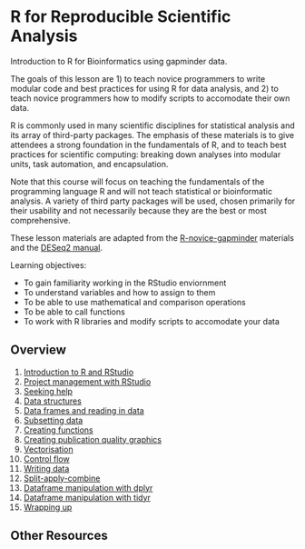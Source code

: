 R for Reproducible Scientific Analysis
======================================

Introduction to R for Bioinformatics using gapminder data.

The goals of this lesson are 1) to teach novice programmers to write modular code and best practices for using R for data analysis, and 2) to teach novice programmers how to modify scripts to accomodate their own data. 

R is commonly used in many scientific disciplines for statistical analysis and its array of third-party packages. The emphasis of these materials is to give attendees a strong foundation in the fundamentals of R, and to teach best practices for scientific computing: breaking down analyses into modular units, task automation, and encapsulation.

Note that this course will focus on teaching the fundamentals of the programming language R and will not teach statistical or bioinformatic analysis. A variety of third party packages will be used, chosen primarily for their usability and not necessarily because they are the best or most comprehensive.

These lesson materials are adapted from the [R-novice-gapminder](http://swcarpentry.github.io/r-novice-gapminder/) materials and the [DESeq2 manual](https://bioconductor.org/packages/release/bioc/vignettes/DESeq2/inst/doc/DESeq2.pdf).

Learning objectives:

* To gain familiarity working in the RStudio enviornment
* To understand variables and how to assign to them
* To be able to use mathematical and comparison operations
* To be able to call functions
* To work with R libraries and modify scripts to accomodate your data


## Overview

1.  [Introduction to R and RStudio](01-rstudio-intro.html)
2.  [Project management with RStudio](02-project-intro.html)
3.  [Seeking help](03-seeking-help.html)
4.  [Data structures](04-data-structures-part1.html)
5.  [Data frames and reading in data](05-data-structures-part2.html)
6.  [Subsetting data](06-data-subsetting.html)
7.  [Creating functions](07-functions.html)
8.  [Creating publication quality graphics](08-plot-ggplot2.html)
9.  [Vectorisation](09-vectorisation.html)
10. [Control flow](10-control-flow.html)
11. [Writing data](11-writing-data.html)
12. [Split-apply-combine](12-plyr.html)
13. [Dataframe manipulation with dplyr](13-dplyr.html)
14. [Dataframe manipulation with tidyr](14-tidyr.html)
15. [Wrapping up](15-wrap-up.html)

## Other Resources

